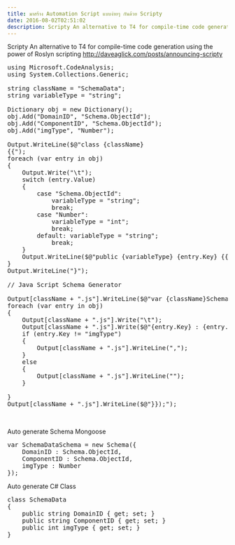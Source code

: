 ```yaml
---
title: มาสร้าง Automation Script แบบง่ายๆ กันด้วย Scripty
date: 2016-08-02T02:51:02
description: Scripty An alternative to T4 for compile-time code generation using the power of Roslyn scripting http#//daveaglick.com/posts/announcing-scriptyusing Microsoft.CodeAnalysis;using System.Collections.Ge
---
```


Scripty An alternative to T4 for compile-time code generation using the power of Roslyn scripting
 <a href="http://daveaglick.com/posts/announcing-scripty">http://daveaglick.com/posts/announcing-scripty</a>

<pre class="lang:default decode:true " >
using Microsoft.CodeAnalysis;
using System.Collections.Generic;

string className = "SchemaData";
string variableType = "string";

Dictionary<string, string> obj = new Dictionary<string, string>();
obj.Add("DomainID", "Schema.ObjectId");
obj.Add("ComponentID", "Schema.ObjectId");
obj.Add("imgType", "Number");

Output.WriteLine($@"class {className}
{{");
foreach (var entry in obj)
{
    Output.Write("\t");
    switch (entry.Value)
    {
        case "Schema.ObjectId":
            variableType = "string";
            break;
        case "Number":
            variableType = "int";
            break;
        default: variableType = "string";
            break;
    }
    Output.WriteLine($@"public {variableType} {entry.Key} {{ get; set; }}");
}
Output.WriteLine("}");

// Java Script Schema Generator

Output[className + ".js"].WriteLine($@"var {className}Schema = new Schema({{");
foreach (var entry in obj)
{
    Output[className + ".js"].Write("\t");
    Output[className + ".js"].Write($@"{entry.Key} : {entry.Value}");
    if (entry.Key != "imgType")
    {
        Output[className + ".js"].WriteLine(",");
    }
    else
    {
        Output[className + ".js"].WriteLine("");
    }

}
Output[className + ".js"].WriteLine($@"}});");


</pre> 


 
Auto generate Schema Mongoose
<pre class="lang:default decode:true " >var SchemaDataSchema = new Schema({
	DomainID : Schema.ObjectId,
	ComponentID : Schema.ObjectId,
	imgType : Number
});
</pre> 


Auto generate C# Class 
<pre class="lang:default decode:true " >class SchemaData
{
	public string DomainID { get; set; }
	public string ComponentID { get; set; }
	public int imgType { get; set; }
}
</pre> 

